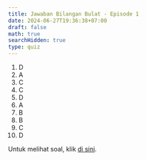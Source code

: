 ```yaml
---
title: Jawaban Bilangan Bulat - Episode 1
date: 2024-06-27T19:36:38+07:00
draft: false
math: true
searchHidden: true
type: quiz
---
```


1. D
2. A
3. C
4. C
5. D
6. A
7. B
8. B
9. C
10. D

Untuk melihat soal, klik [di sini](/id/mahad_exercises/bilangan-bulat-eps-1/).
